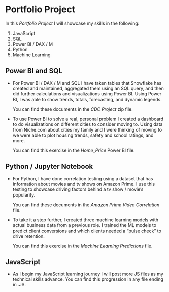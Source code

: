# Portfolio Project
In this *Portfolio Project* I will showcase my skills in the following:
1.	JavaScript
2.	SQL
3.	Power BI / DAX / M
4.	Python
5.	Machine Learning

## Power BI and SQL
* For Power BI / DAX / M and SQL I have taken tables that Snowflake has created and maintained, aggregated them using an SQL query, and then did further calculations and visualizations using Power BI. Using Power BI, I was able to show trends, totals, forecasting, and dynamic legends.

    You can find these documents in the *CDC Project* zip file.

* To use Power BI to solve a real, personal problem I created a dashboard to do visualizations on different cities to consider moving to. Using data from Niche.com about cities my family and I were thinking of moving to we were able to plot housing trends, safety and school ratings, and more.

    You can find this exercise in the *Home_Price* Power BI file.

## Python / Jupyter Notebook
* For Python, I have done correlation testing using a dataset that has information about movies and tv shows on Amazon Prime. I use this testing to showcase driving factors behind a tv show / movie’s popularity. 

    You can find these documents in the *Amazon Prime Video Correlation* file.

* To take it a step further, I created three machine learning models with actual business data from a previous role. I trained the ML models to predict client conversions and which clients needed a “pulse check” to drive retention. 

    You can find this exercise in the *Machine Learning Predictions* file.

## JavaScript

* As I begin my JavaScript learning journey I will post more JS files as my technical skills advance. You can find this progression in any file ending in .JS.
